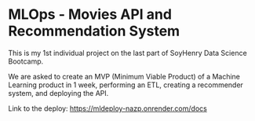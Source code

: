# MLOps - Movies API and Recommendation System

This is my 1st individual project on the last part of SoyHenry Data Science Bootcamp.

We are asked to create an MVP (Minimum Viable Product) of a Machine Learning product in 1 week, performing an ETL, creating a recommender system, and deploying the API.

Link to the deploy: https://mldeploy-nazp.onrender.com/docs
